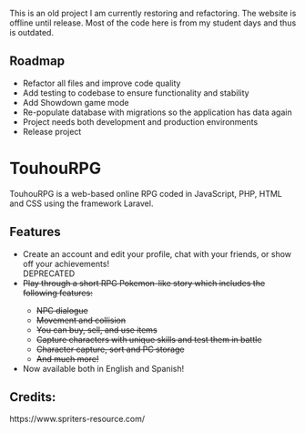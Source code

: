 This is an old project I am currently restoring and refactoring. The website is offline until release. Most of the code here is from my student days and thus is outdated.

<h2>Roadmap</h2>
<ul>
    <li>Refactor all files and improve code quality</li>
    <li>Add testing to codebase to ensure functionality and stability</li>
    <li>Add Showdown game mode</li>
    <li>Re-populate database with migrations so the application has data again</li>
    <li>Project needs both development and production environments</li>
    <li>Release project</li>
</ul>

<h1>TouhouRPG</h1>

TouhouRPG is a web-based online RPG coded in JavaScript, PHP, HTML and CSS using the framework Laravel.

<h2>Features</h2>
<ul>
    <li>Create an account and edit your profile, chat with your friends, or show off your achievements!</li>
    DEPRECATED    
    <s>
    <li>Play through a short RPG Pokemon-like story which includes the following features:</li>
        <ul>
            <li>NPC dialogue</li>
            <li>Movement and collision</li>
            <li>You can buy, sell, and use items</li>
            <li>Capture characters with unique skills and test them in battle</li>
            <li>Character capture, sort and PC storage</li>
            <li>And much more!</li>
        </ul>
</s>
    <li>Now available both in English and Spanish!</li>
</ul>

<h2>Credits:</h2>
https://www.spriters-resource.com/
